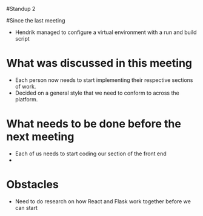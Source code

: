 #Standup 2

#Since the last meeting
- Hendrik managed to configure a virtual environment with a run and build script


# What was discussed in this meeting
- Each person now needs to start implementing their respective sections of work.
- Decided on a general style that we need to conform to across the platform.


# What needs to be done before the next meeting
- Each of us needs to start coding our section of the front end
-   


# Obstacles
- Need to do research on how React and Flask work together before we can start